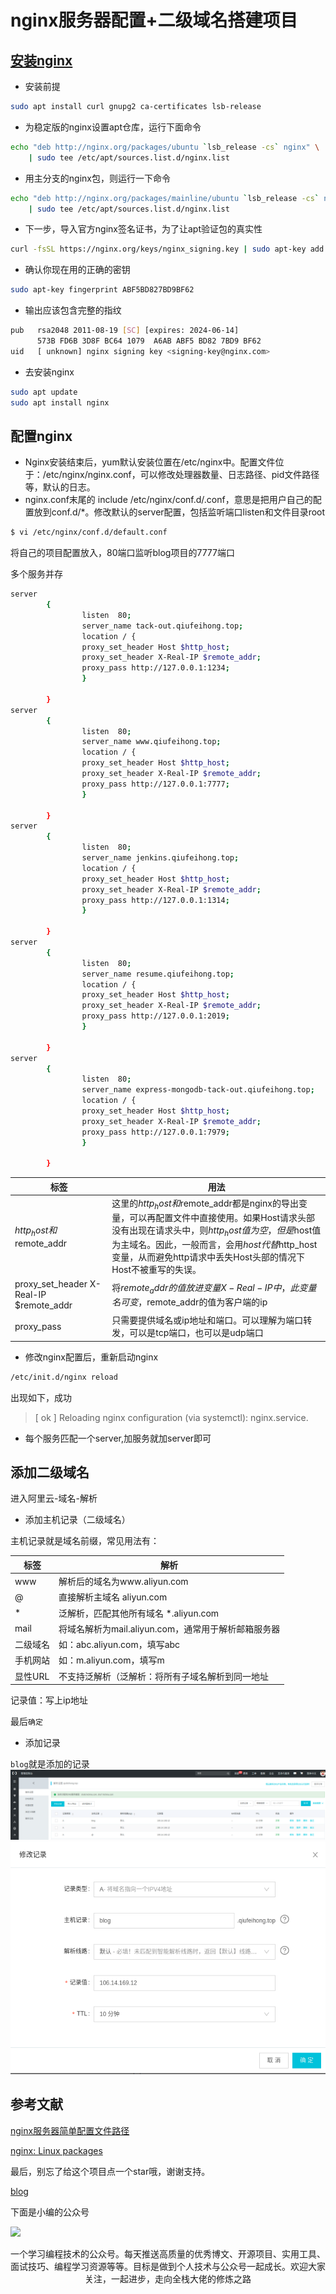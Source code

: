# nginx服务器配置+二级域名搭建项目
## [安装nginx](https://nginx.org/en/linux_packages.html#Ubuntu)
- 安装前提
```bash
sudo apt install curl gnupg2 ca-certificates lsb-release
```
- 为稳定版的nginx设置apt仓库，运行下面命令
```bash
echo "deb http://nginx.org/packages/ubuntu `lsb_release -cs` nginx" \
    | sudo tee /etc/apt/sources.list.d/nginx.list
```
- 用主分支的nginx包，则运行一下命令
```bash
echo "deb http://nginx.org/packages/mainline/ubuntu `lsb_release -cs` nginx" \
    | sudo tee /etc/apt/sources.list.d/nginx.list
```
- 下一步，导入官方nginx签名证书，为了让apt验证包的真实性
```bash
curl -fsSL https://nginx.org/keys/nginx_signing.key | sudo apt-key add -
```
- 确认你现在用的正确的密钥
```bash
sudo apt-key fingerprint ABF5BD827BD9BF62
```
- 输出应该包含完整的指纹
```bash
pub   rsa2048 2011-08-19 [SC] [expires: 2024-06-14]
      573B FD6B 3D8F BC64 1079  A6AB ABF5 BD82 7BD9 BF62
uid   [ unknown] nginx signing key <signing-key@nginx.com>
```
- 去安装nginx
```bash
sudo apt update
sudo apt install nginx
```

## 配置nginx
- Nginx安装结束后，yum默认安装位置在/etc/nginx中。配置文件位于：/etc/nginx/nginx.conf，可以修改处理器数量、日志路径、pid文件路径等，默认的日志。
- nginx.conf末尾的 include /etc/nginx/conf.d/.conf，意思是把用户自己的配置放到conf.d/*。修改默认的server配置，包括监听端口listen和文件目录root
```bash
$ vi /etc/nginx/conf.d/default.conf
```
将自己的项目配置放入，80端口监听blog项目的7777端口

多个服务并存
```bash
server
        {
                listen  80;
                server_name tack-out.qiufeihong.top;
                location / {
                proxy_set_header Host $http_host;
                proxy_set_header X-Real-IP $remote_addr;
                proxy_pass http://127.0.0.1:1234;
                }

        }
server
        {
                listen  80;
                server_name www.qiufeihong.top;
                location / {
                proxy_set_header Host $http_host;
                proxy_set_header X-Real-IP $remote_addr;
                proxy_pass http://127.0.0.1:7777;
                }

        }
server
        {
                listen  80;
                server_name jenkins.qiufeihong.top;
                location / {
                proxy_set_header Host $http_host;
                proxy_set_header X-Real-IP $remote_addr;
                proxy_pass http://127.0.0.1:1314;
                }

        }
server
        {
                listen  80;
                server_name resume.qiufeihong.top;
                location / {
                proxy_set_header Host $http_host;
                proxy_set_header X-Real-IP $remote_addr;
                proxy_pass http://127.0.0.1:2019;
                }

        }
server
        {
                listen  80;
                server_name express-mongodb-tack-out.qiufeihong.top;
                location / {
                proxy_set_header Host $http_host;
                proxy_set_header X-Real-IP $remote_addr;
                proxy_pass http://127.0.0.1:7979;
                }

        }
```
标签|用法
--|--
$http_host和$remote_addr|这里的$http_host和$remote_addr都是nginx的导出变量，可以再配置文件中直接使用。如果Host请求头部没有出现在请求头中，则$http_host值为空，但是$host值为主域名。因此，一般而言，会用$host代替$http_host变量，从而避免http请求中丢失Host头部的情况下Host不被重写的失误。
proxy_set_header X-Real-IP $remote_addr|将$remote_addr的值放进变量X-Real-IP中，此变量名可变，$remote_addr的值为客户端的ip
proxy_pass|只需要提供域名或ip地址和端口。可以理解为端口转发，可以是tcp端口，也可以是udp端口
- 修改nginx配置后，重新启动nginx
```bash
/etc/init.d/nginx reload
```
出现如下，成功

> [ ok ] Reloading nginx configuration (via systemctl): nginx.service.
- 每个服务匹配一个server,加服务就加server即可
## 添加二级域名
进入阿里云-域名-解析

- 添加主机记录（二级域名）

主机记录就是域名前缀，常见用法有：

标签|解析
--|--
www|解析后的域名为www.aliyun.com
@|直接解析主域名 aliyun.com
*|泛解析，匹配其他所有域名 *.aliyun.com
mail|将域名解析为mail.aliyun.com，通常用于解析邮箱服务器
二级域名|如：abc.aliyun.com，填写abc
手机网站|如：m.aliyun.com，填写m
显性URL|不支持泛解析（泛解析：将所有子域名解析到同一地址

记录值：写上ip地址

最后`确定`
- 添加记录

`blog`就是添加的记录
![avatar](../public/aliyun1.png)
![avatar](../public/aliyun2.png)

## 参考文献

[nginx服务器简单配置文件路径](https://blog.csdn.net/haoaiqian/article/details/78961998)

[nginx: Linux packages](https://nginx.org/en/linux_packages.html#Ubuntu)



最后，别忘了给这个项目点一个star哦，谢谢支持。

[blog](https://github.com/qiufeihong2018/vuepress-blog)

下面是小编的公众号

![](https://images.qiufeihong.top/wechat4.jpg)

一个学习编程技术的公众号。每天推送高质量的优秀博文、开源项目、实用工具、面试技巧、编程学习资源等等。目标是做到个人技术与公众号一起成长。欢迎大家关注，一起进步，走向全栈大佬的修炼之路

<style scoped>
    p:nth-last-child(2) {
        text-align: center
    }
</style>